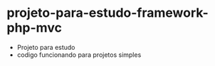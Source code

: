 # projeto-para-estudo-framework-php-mvc
- Projeto para estudo
- codigo funcionando para projetos simples
